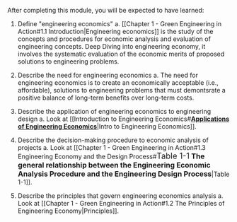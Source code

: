 After completing this module, you will be expected to have learned:
1. Define "engineering economics" 
a.  [[Chapter 1 - Green Engineering in Action#1.1 Introduction|Engineering economics]] is the study of the concepts and procedures for economic analysis and evaluation of engineering concepts.
Deep Diving into engineering economy, it involves the systematic evaluation of the economic merits of proposed solutions to engineering problems.

2. Describe the need for engineering economics
a.  The need for engineering economics is to create an economically acceptable (i.e., affordable), solutions to engineering problems that must demontsrate a positive balance of long-term benefits over long-term costs.

3. Describe the application of engineering economics to engineering design
a. Look at [[Introduction to Engineering Economics#<b><u>Applications of Engineering Economics</u></b>|Intro to Engineering Economics]].

4. Describe the decision-making procedure to economic analysis of projects
a. Look at [[Chapter 1 - Green Engineering in Action#1.3 Engineering Economy and the Design Process#<font size="4">Table 1-1</font> <font size="3"><b>The general relationship between the Engineering Economic Analysis Procedure and the Engineering Design Process</b></font>|Table 1-1]].

5. Describe the principles that govern engineering economics analysis
a. Look at [[Chapter 1 - Green Engineering in Action#1.2 The Principles of Engineering Economy|Principles]].